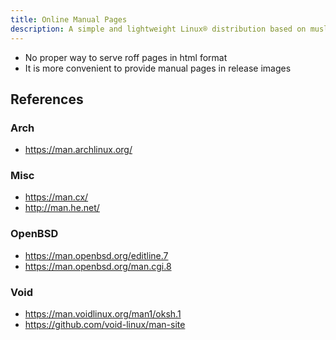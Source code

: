 ```yaml
---
title: Online Manual Pages
description: A simple and lightweight Linux® distribution based on musl libc and toybox
---
```


- No proper way to serve roff pages in html format
- It is more convenient to provide manual pages in release images

## References
### Arch
- https://man.archlinux.org/

### Misc
- https://man.cx/
- http://man.he.net/

### OpenBSD
- https://man.openbsd.org/editline.7
- https://man.openbsd.org/man.cgi.8

### Void
- https://man.voidlinux.org/man1/oksh.1
- https://github.com/void-linux/man-site
